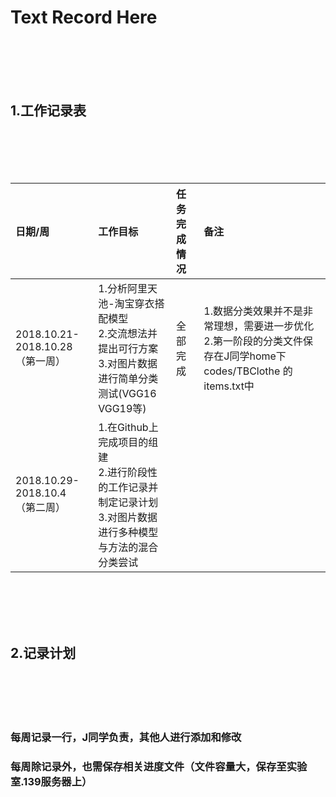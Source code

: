 # Text Record Here
<br><br><br><br>
## 1.工作记录表
<br><br><br><br>

|日期/周|工作目标|任务完成情况|备注|
|:---|:---|:---|:---|
|2018.10.21-2018.10.28<br>（第一周）|1.分析阿里天池-淘宝穿衣搭配模型<br> 2.交流想法并提出可行方案<br> 3.对图片数据进行简单分类测试(VGG16 VGG19等)|全部完成|1.数据分类效果并不是非常理想，需要进一步优化<br>2.第一阶段的分类文件保存在J同学home下 codes/TBClothe 的 items.txt中|
|2018.10.29-2018.10.4<br>（第二周）|1.在Github上完成项目的组建<br> 2.进行阶段性的工作记录并制定记录计划<br> 3.对图片数据进行多种模型与方法的混合分类尝试|||

<br><br><br><br>


## 2.记录计划
<br><br><br><br>
### 每周记录一行，J同学负责，其他人进行添加和修改
### 每周除记录外，也需保存相关进度文件（文件容量大，保存至实验室.139服务器上）
